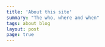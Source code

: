 ```yaml
---
title: 'About this site'
summary: "The who, where and when"
tags: about blog
layout: post
page: true
---
```

